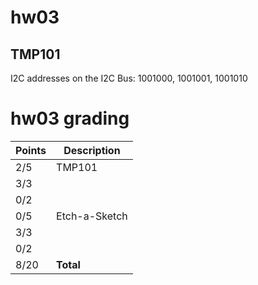 # hw03

## TMP101

 I2C addresses on the I2C Bus: 
 1001000, 1001001, 1001010

# hw03 grading

| Points      | Description |
| ----------- | ----------- |
|  2/5 | TMP101 | *python missing*
|  3/3 |   | setup.sh
|  0/2 |   | Documentation | *Weak*
|  0/5 | Etch-a-Sketch | *No demo*
|  3/3 |   | setup.sh
|  0/2 |   | Documentation | *Weak*
| 8/20 | **Total**